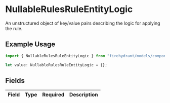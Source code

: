 # NullableRulesRuleEntityLogic

An unstructured object of key/value pairs describing the logic for applying the rule.

## Example Usage

```typescript
import { NullableRulesRuleEntityLogic } from "firehydrant/models/components";

let value: NullableRulesRuleEntityLogic = {};
```

## Fields

| Field       | Type        | Required    | Description |
| ----------- | ----------- | ----------- | ----------- |